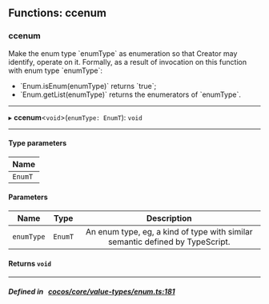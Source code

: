 ## Functions: ccenum

### ccenum

Make the enum type &#x60;enumType&#x60; as enumeration so that Creator may identify, operate on it.
Formally, as a result of invocation on this function with enum type &#x60;enumType&#x60;:
- &#x60;Enum.isEnum(enumType)&#x60; returns &#x60;true&#x60;;
- &#x60;Enum.getList(enumType)&#x60; returns the enumerators of &#x60;enumType&#x60;.
___
▸ **ccenum**<`void`\>(`enumType: EnumT`): `void`
___

#### Type parameters
| Name |
| :------ |
| `EnumT` |

#### Parameters

| Name | Type | Description |
| :------: | :------: | :------: |
| `enumType` | `EnumT` | An enum type, eg, a kind of type with similar semantic defined by TypeScript.  |


#### Returns `void` 
___


##### Defined in &nbsp;   [cocos/core/value-types/enum.ts:181](https://github.com/cocos-creator/engine/blob/c7bf6b8a9/cocos/core/value-types/enum.ts#L181)&nbsp;

